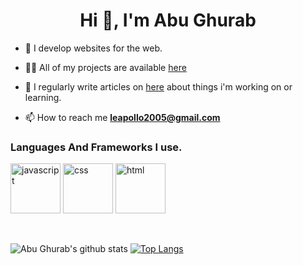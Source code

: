 <h1 align="center">Hi 👋, I'm Abu Ghurab</h1>


- 🌱 I develop websites for the web.

- 👨‍💻 All of my projects are available [here](https://github.com/abughurab16)

- 📝 I regularly write articles on [here](https://ghurabwrites.hashnode.dev/) about things i'm working on or learning.

- 📫 How to reach me **leapollo2005@gmail.com**





<h3 align="left">Languages And Frameworks I use.</h3>
<p>
 <a href="#"><img src="https://profilinator.rishav.dev/skills-assets/javascript-original.svg" width="80" height="80" alt="javascript"/></a>
 <a href="#"><img src="https://profilinator.rishav.dev/skills-assets/css3-original-wordmark.svg" width="80" height="80" alt="css"/></a>
 <a href="#"><img src="https://profilinator.rishav.dev/skills-assets/html5-original-wordmark.svg" width="80" height="80" alt="html"/></a>
</p>




<br>


![Abu Ghurab's github stats](https://github-readme-stats.vercel.app/api?username=abughurab16&theme=tokyonight&show_icons=true&layout=demo)
[![Top Langs](https://github-readme-stats.vercel.app/api/top-langs/?username=abughurab16&hide=Vimscript,&exclude_repo=NConfig,SimpleMailSender,MLH_challenge,Website,XMoconfig&theme=tokyonight)](https://github.com/abughurab16/github-readme-stats)



